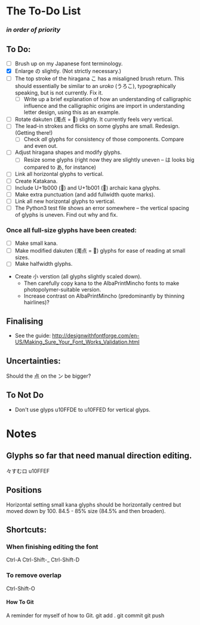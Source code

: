 # The To-Do List
### *in order of priority*

## To Do:
* [ ] Brush up on my Japanese font terminology.
* [x] Enlarge の slightly. (Not strictly necessary.)
* [ ] The top stroke of the hiragana こ has a misaligned brush return. This should essentially be similar to an *uroko* (うろこ), typographically speaking, but is not currently. Fix it.
  * [ ] Write up a brief explanation of how an understanding of calligraphic influence and the calligraphic origins are import in understanding letter design, using this as an example.
* [ ] Rotate dakuten (濁点 = ゙) slightly. It currently feels very vertical.
* [ ] The lead-in strokes and flicks on some glyphs are small. Redesign. (Getting there!)
  * [ ] Check *all* glyphs for consistency of those components. Compare and even out.
* [ ] Adjust hiragana shapes and modify glyphs.
  * [ ] Resize some glyphs (right now they are slightly uneven – は looks big compared to あ, for instance)
* [ ] Link all horizontal glyphs to vertical.
* [ ] Create Katakana.
* [ ] Include U+1b000 (𛀀) and U+1b001 (𛀁) archaic kana glyphs.
* [ ] Make extra punctuation (and add fullwidth quote marks).
* [ ] Link all new horizontal glyphs to vertical.
* [ ] The Python3 test file shows an error somewhere – the vertical spacing of glyphs is uneven. Find out why and fix.

### Once all full-size glyphs have been created:
* [ ] Make small kana.
* [ ] Make modified dakuten (濁点 = ゙) glyphs for ease of reading at small sizes.
* [ ] Make halfwidth glyphs.
* Create 小 verstion (all glyphs slightly scaled down).
  * Then carefully copy kana to the AlbaPrintMincho fonts to make photopolymer-suitable version.
  * Increase contrast on AlbaPrintMincho (predominantly by thinning hairlines)?

## Finalising
* See the guide:
http://designwithfontforge.com/en-US/Making_Sure_Your_Font_Works_Validation.html

## Uncertainties:
Should the 点 on the ン be bigger?

## To Not Do
* Don't use glyps u10FFDE to u10FFED for vertical glyps.


# Notes

## Glyphs so far that need manual direction editing.
々すむロ
u10FFEF

## Positions
Horizontal setting small kana glyphs should be horizontally centred but moved down by 100. 84.5 - 85% size (84.5% and then broaden).

## Shortcuts:
### When finishing editing the font
Ctrl-A
Ctrl-Shift-_
Ctrl-Shift-D

### To remove overlap
Ctrl-Shift-O

#### How To Git
A reminder for myself of how to Git.
git add .
git commit
git push
